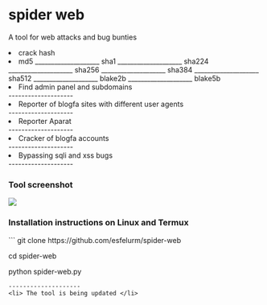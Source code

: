 # spider web

A tool for web attacks and bug bunties 

<li> crack hash <li>
md5
____________________<br\>
sha1
____________________<br\>
sha224
____________________<br\>
sha256
____________________<br\>
sha384
____________________<br\>
sha512
____________________<br\>
blake2b
____________________<br\>
blake5b 
<li> Find admin panel and subdomains </li>
--------------------
<li> Reporter of blogfa sites with different user agents </li>
--------------------
<li> Reporter Aparat </li>
--------------------
<li> Cracker of blogfa accounts </li>
--------------------
<li> Bypassing sqli and xss bugs </li>
--------------------
<h3> Tool screenshot </h3>
<a href="https://t.me/esfelurm" target="_blank"><img src="https://s2.uupload.ir/files/img_20230118_120030_648_sgys.jpg" border="0"/></a>
<h3>Installation instructions on Linux and Termux </h3>
``` 
git clone https://github.com/esfelurm/spider-web

cd spider-web

python spider-web.py
```
--------------------
<li> The tool is being updated </li>


